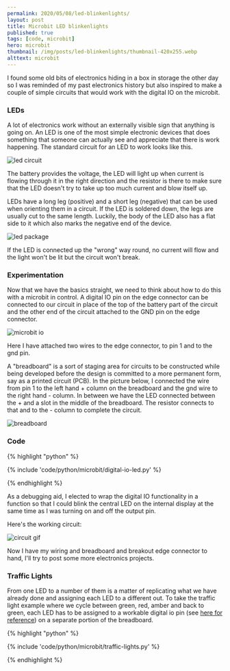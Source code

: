 ```yaml
---
permalink: 2020/05/08/led-blinkenlights/
layout: post
title: Microbit LED blinkenlights
published: true
tags: [code, microbit]
hero: microbit
thumbnail: /img/posts/led-blinkenlights/thumbnail-420x255.webp
alttext: microbit
---
```


I found some old bits of electronics hiding in a box in storage the other day so I was reminded of my past electronics history but also inspired to
make a couple of simple circuits that would work with the digital IO on the microbit.

### LEDs

A lot of electronics work without an externally visible sign that anything is going on. An LED is one of the most simple electronic devices that
does something that someone can actually see and appreciate that there is work happening. The standard circuit for an LED to work looks like this.

![led circuit](/img/posts/led-blinkenlights/led-circuit.webp)

The battery provides the voltage, the LED will light up when current is flowing through it in the right direction and the resistor is there to make sure
that the LED doesn't try to take up too much current and blow itself up.

LEDs have a long leg (positive) and a short leg (negative) that can be used when orienting them in a circuit. If the LED is soldered down, the legs are usually
cut to the same length. Luckily, the body of the LED also has a flat side to it which also marks the negative end of the device.

![led package](/img/posts/led-blinkenlights/led-package.webp)

If the LED is connected up the "wrong" way round, no current will flow and the light won't be lit but the circuit won't break.

### Experimentation

Now that we have the basics straight, we need to think about how to do this with a microbit in control. A digital IO pin on the edge connector can be connected to
our circuit in place of the top of the battery part of the circuit and the other end of the circuit attached to the GND pin on the edge connector.

![microbit io](/img/posts/led-blinkenlights/microbit1.webp)

Here I have attached two wires to the edge connector, to pin 1 and to the gnd pin.

A "breadboard" is a sort of staging area for circuits to be constructed while being developed before the design is committed to a more permanent form, say as
a printed circuit (PCB). In the picture below, I connected the wire from pin 1 to the left hand + column on the breadboard and the gnd wire to the right hand -
column. In between we have the LED connected between the + and a slot in the middle of the breadboard. The resistor connects to that and to the - column to
complete the circuit.

![breadboard](/img/posts/led-blinkenlights/breadboard1.webp)

### Code

{% highlight "python" %}

{% include 'code/python/microbit/digital-io-led.py' %}

{% endhighlight %}

As a debugging aid, I elected to wrap the digital IO functionality in a function so that I could blink the central LED on the internal display at the
same time as I was turning on and off the output pin.

Here's the working circuit:

![circuit gif](/img/posts/led-blinkenlights/led-green.gif)

Now I have my wiring and breadboard and breakout edge connector to hand, I'll try to post some more electronics projects.

### Traffic Lights

From one LED to a number of them is a matter of replicating what we have already done and assigning each LED to a different out. To take the traffic light
example where we cycle between green, red, amber and back to green, each LED has to be assigned to a workable digital io pin (see <a href="https://microbit-micropython.readthedocs.io/en/latest/pin.html" >here for reference</a>) on a separate portion of the breadboard.

{% highlight "python" %}

{% include 'code/python/microbit/traffic-lights.py' %}

{% endhighlight %}

